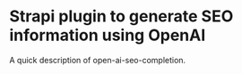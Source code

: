 # Strapi plugin to generate SEO information using OpenAI

A quick description of open-ai-seo-completion.
